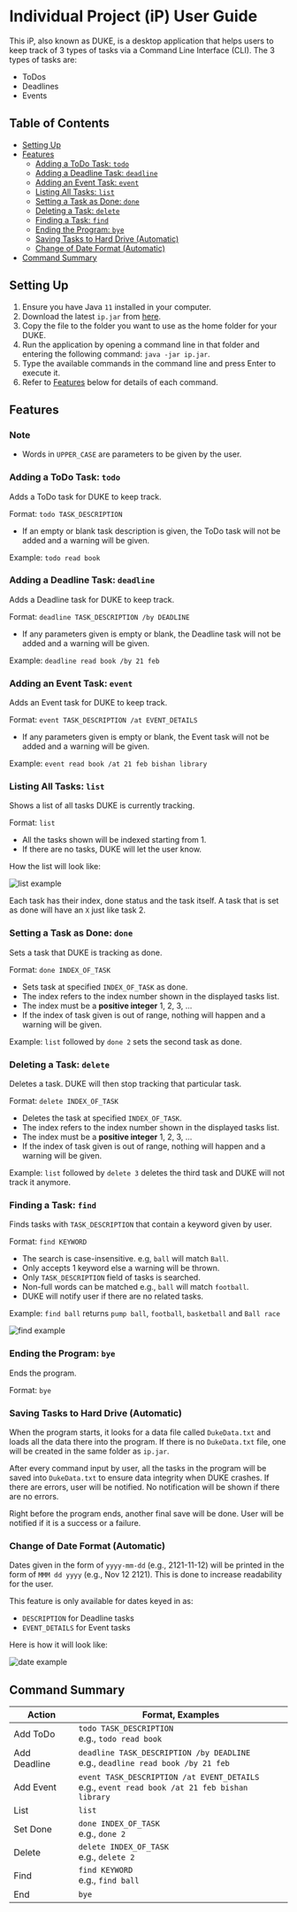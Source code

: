 # Individual Project (iP) User Guide

This iP, also known as DUKE, is a desktop application that helps users to keep track of 3 types of tasks via a 
Command Line Interface (CLI). The 3 types of tasks are:
- ToDos
- Deadlines
- Events

## Table of Contents

- [Setting Up](#setting-up)
- [Features](#features)
  - [Adding a ToDo Task: `todo`](#adding-a-todo-task-todo)
  - [Adding a Deadline Task: `deadline`](#adding-a-deadline-task-deadline)
  - [Adding an Event Task: `event`](#adding-an-event-task-event)
  - [Listing All Tasks: `list`](#listing-all-tasks-list)
  - [Setting a Task as Done: `done`](#setting-a-task-as-done-done)
  - [Deleting a Task: `delete`](#deleting-a-task-delete)
  - [Finding a Task: `find`](#finding-a-task-find)
  - [Ending the Program: `bye`](#ending-the-program-bye)
  - [Saving Tasks to Hard Drive (Automatic)](#saving-tasks-to-hard-drive-automatic)
  - [Change of Date Format (Automatic)](#change-of-date-format-automatic)
- [Command Summary](#command-summary)

## Setting Up

1. Ensure you have Java `11` installed in your computer.
2. Download the latest `ip.jar` from [here](https://github.com/AnShengLee/ip/releases).
3. Copy the file to the folder you want to use as the home folder for your DUKE.
4. Run the application by opening a command line in that folder and entering the following command: `java -jar ip.jar`.
5. Type the available commands in the command line and press Enter to execute it.
6. Refer to [Features](#features) below for details of each command.

## Features
### Note
- Words in `UPPER_CASE` are parameters to be given by the user.

### Adding a ToDo Task: `todo`
Adds a ToDo task for DUKE to keep track. 

Format: `todo TASK_DESCRIPTION`

- If an empty or blank task description is given, the ToDo task will not be
added and a warning will be given.

Example: `todo read book`

### Adding a Deadline Task: `deadline`
Adds a Deadline task for DUKE to keep track. 

Format: `deadline TASK_DESCRIPTION /by DEADLINE`

- If any parameters given is empty or blank, the Deadline task will not be
  added and a warning will be given.

Example: `deadline read book /by 21 feb`

### Adding an Event Task: `event`
Adds an Event task for DUKE to keep track. 

Format: `event TASK_DESCRIPTION /at EVENT_DETAILS`

- If any parameters given is empty or blank, the Event task will not be
added and a warning will be given.

Example: `event read book /at 21 feb bishan library`

### Listing All Tasks: `list`
Shows a list of all tasks DUKE is currently tracking. 

Format: `list`

- All the tasks shown will be indexed starting from 1.
- If there are no tasks, DUKE will let the user know.

How the list will look like:

![list example](ip_list_example.png)

Each task has their index, done status and the task itself. A task that is set as done will have an `X` just like 
task 2.

### Setting a Task as Done: `done`
Sets a task that DUKE is tracking as done. 

Format: `done INDEX_OF_TASK`

- Sets task at specified `INDEX_OF_TASK` as done.
- The index refers to the index number shown in the displayed tasks list.
- The index must be a **positive integer** 1, 2, 3, …
- If the index of task given is out of range, nothing will happen and a warning will be given.

Example: `list` followed by `done 2` sets the second task as done.

### Deleting a Task: `delete`
Deletes a task. DUKE will then stop tracking that particular task. 

Format: `delete INDEX_OF_TASK`

- Deletes the task at specified `INDEX_OF_TASK`.
- The index refers to the index number shown in the displayed tasks list.
- The index must be a **positive integer** 1, 2, 3, …
- If the index of task given is out of range, nothing will happen and a warning will be given.

Example: `list` followed by `delete 3` deletes the third task and DUKE will not track it anymore.

### Finding a Task: `find`
Finds tasks with `TASK_DESCRIPTION` that contain a keyword given by user.

Format: `find KEYWORD`

- The search is case-insensitive. e.g, `ball` will match `Ball`.
- Only accepts 1 keyword else a warning will be thrown.
- Only `TASK_DESCRIPTION` field of tasks is searched.
- Non-full words can be matched e.g., `ball` will match `football`.
- DUKE will notify user if there are no related tasks.

Example: `find ball` returns `pump ball`, `football`, `basketball` and `Ball race`

![find example](find_example.png)

### Ending the Program: `bye`
Ends the program.

Format: `bye`

### Saving Tasks to Hard Drive (Automatic)
When the program starts, it looks for a data file called `DukeData.txt` and loads all the data there into the program. 
If there is no `DukeData.txt` file, one will be created in the same folder as `ip.jar`.

After every command input by user, all the tasks in the program will be saved into `DukeData.txt` to ensure data 
integrity when DUKE crashes. If there are errors, user will be notified. No notification will be shown if there 
are no errors.

Right before the program ends, another final save will be done. User will be notified if it is 
a success or a failure.

### Change of Date Format (Automatic)
Dates given in the form of `yyyy-mm-dd` (e.g., 2121-11-12) will be printed in the form of `MMM dd yyyy`
(e.g., Nov 12 2121). This is done to increase readability for the user.

This feature is only available for dates keyed in as:
- `DESCRIPTION` for Deadline tasks
- `EVENT_DETAILS` for Event tasks

Here is how it will look like:

![date example](date_example.png)

## Command Summary
Action | Format, Examples
------------ | -------------
Add ToDo | `todo TASK_DESCRIPTION` <br /> e.g., `todo read book`
Add Deadline | `deadline TASK_DESCRIPTION /by DEADLINE` <br /> e.g., `deadline read book /by 21 feb`
Add Event | `event TASK_DESCRIPTION /at EVENT_DETAILS` <br /> e.g., `event read book /at 21 feb bishan library`
List | `list`
Set Done | `done INDEX_OF_TASK` <br /> e.g., `done 2`
Delete | `delete INDEX_OF_TASK` <br /> e.g., `delete 2`
Find | `find KEYWORD` <br /> e.g., `find ball`
End | `bye`

